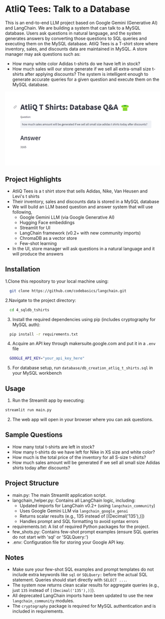 
# AtliQ Tees: Talk to a Database  


This is an end-to-end LLM project based on Google Gemini (Generative AI) and LangChain. We are building a system that can talk to a MySQL database.
Users ask questions in natural language, and the system generates answers by converting those questions to SQL queries and executing them on the MySQL database.
AtliQ Tees is a T-shirt store where inventory, sales, and discounts data are maintained in MySQL. A store manager may ask questions such as:
- How many white color Adidas t-shirts do we have left in stock?
- How much sales will our store generate if we sell all extra-small size t-shirts after applying discounts?
The system is intelligent enough to generate accurate queries for a given question and execute them on the MySQL database.

![](atliq_tees.png)

## Project Highlights

- AtliQ Tees is a t shirt store that sells Adidas, Nike, Van Heusen and Levi's t shirts 
- Their inventory, sales and discounts data is stored in a MySQL database
- We will build an LLM based question and answer system that will use following,
  - Google Gemini LLM (via Google Generative AI)
  - Hugging Face embeddings
  - Streamlit for UI
  - LangChain framework (v0.2+ with new community imports)
  - ChromaDB as a vector store
  - Few-shot learning
- In the UI, store manager will ask questions in a natural language and it will produce the answers


## Installation

1.Clone this repository to your local machine using:

```bash
  git clone https://github.com/codebasics/langchain.git
```
2.Navigate to the project directory:

```bash
  cd 4_sqldb_tshirts
```
3. Install the required dependencies using pip (includes cryptography for MySQL auth):

```bash
  pip install -r requirements.txt
```
4. Acquire an API key through makersuite.google.com and put it in a `.env` file

```bash
  GOOGLE_API_KEY="your_api_key_here"
```
5. For database setup, run `database/db_creation_atliq_t_shirts.sql` in your MySQL workbench

## Usage

1. Run the Streamlit app by executing:
```bash
streamlit run main.py

```

2. The web app will open in your browser where you can ask questions.

## Sample Questions
  - How many total t-shirts are left in stock?
  - How many t-shirts do we have left for Nike in XS size and white color?
  - How much is the total price of the inventory for all S-size t-shirts?
  - How much sales amount will be generated if we sell all small size Adidas shirts today after discounts?
  
## Project Structure

- main.py: The main Streamlit application script.
- langchain_helper.py: Contains all LangChain logic, including:
  - Updated imports for LangChain v0.2+ (using `langchain_community`)
  - Uses Google Gemini LLM via `langchain_google_genai`
  - Returns scalar results (e.g., 135 instead of [(Decimal('135'),)])
  - Handles prompt and SQL formatting to avoid syntax errors
- requirements.txt: A list of required Python packages for the project.
- few_shots.py: Contains few-shot prompt examples (ensure SQL queries do not start with 'sql' or 'SQLQuery:')
- .env: Configuration file for storing your Google API key.
## Notes

- Make sure your few-shot SQL examples and prompt templates do not include extra keywords like `sql` or `SQLQuery:` before the actual SQL statement. Queries should start directly with `SELECT ...`.
- The system now returns clean scalar results for aggregate queries (e.g., just `135` instead of `[(Decimal('135'),)]`).
- All deprecated LangChain imports have been updated to use the new `langchain_community` modules.
- The `cryptography` package is required for MySQL authentication and is included in requirements.